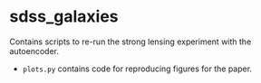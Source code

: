 sdss_galaxies
========
Contains scripts to re-run the strong lensing experiment with the autoencoder.

- `plots.py` contains code for reproducing figures for the paper.
